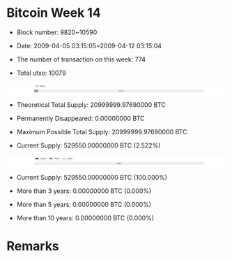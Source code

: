 # Bitcoin Week 14

- Block number: 9820~10590

- Date: 2009-04-05 03:15:05~2009-04-12 03:15:04

- The number of transaction on this week: 774

- Total utxo: 10079

![](../images/mined_week14.png)

- Theoretical Total Supply: 20999999.97690000 BTC

- Permanently Disappeared: 0.00000000 BTC

- Maximum Possible Total Supply: 20999999.97690000 BTC

- Current Supply: 529550.00000000 BTC (2.522%)

![](../images/year_week14.png)


- Current Supply: 529550.00000000 BTC (100.000%)

- More than 3 years: 0.00000000 BTC (0.000%)

- More than 5 years: 0.00000000 BTC (0.000%)

- More than 10 years: 0.00000000 BTC (0.000%)

# Remarks

